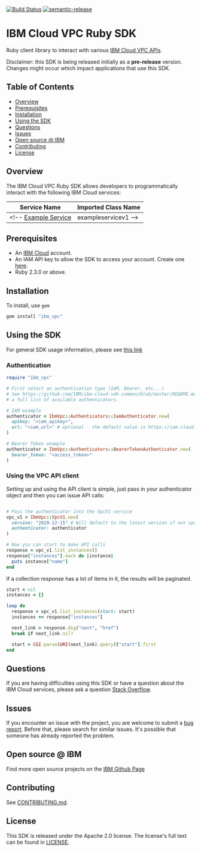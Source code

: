 [![Build Status](https://travis-ci.com/IBM/vpc-ruby-sdk.svg?token=eW5FVD71iyte6tTby8gr&branch=master)](https://travis.ibm.com/IBM/vpc-ruby-sdk)
[![semantic-release](https://img.shields.io/badge/%20%20%F0%9F%93%A6%F0%9F%9A%80-semantic--release-e10079.svg)](https://github.com/semantic-release/semantic-release)
# IBM Cloud VPC Ruby SDK

Ruby client library to interact with various [IBM Cloud VPC APIs](https://cloud.ibm.com/apidocs?category=compute).

Disclaimer: this SDK is being released initially as a **pre-release** version.
Changes might occur which impact applications that use this SDK.

## Table of Contents

<!--
  The TOC below is generated using the `markdown-toc` node package.

      https://github.com/jonschlinkert/markdown-toc

  You should regenerate the TOC after making changes to this file.

      npx markdown-toc -i README.md
  -->

<!-- toc -->

- [Overview](#overview)
- [Prerequisites](#prerequisites)
- [Installation](#installation)
- [Using the SDK](#using-the-sdk)
- [Questions](#questions)
- [Issues](#issues)
- [Open source @ IBM](#open-source--ibm)
- [Contributing](#contributing)
- [License](#license)

<!-- tocstop -->

## Overview

The IBM Cloud VPC Ruby SDK allows developers to programmatically interact with the following
IBM Cloud services:

Service Name | Imported Class Name
--- | ---
<!-- [Example Service](https://cloud.ibm.com/apidocs/example-service) | exampleservicev1 -->

## Prerequisites

[ibm-cloud-onboarding]: https://cloud.ibm.com/registration

* An [IBM Cloud][ibm-cloud-onboarding] account.
* An IAM API key to allow the SDK to access your account. Create one [here](https://cloud.ibm.com/iam/apikeys).
* Ruby 2.3.0 or above.

## Installation

To install, use `gem`

```bash
gem install "ibm_vpc"
```

## Using the SDK
For general SDK usage information, please see [this link](https://github.com/IBM/ibm-cloud-sdk-common/blob/master/README.md)

### Authentication

```ruby
require "ibm_vpc"

# First select an authentication type (IAM, Bearer, etc...)
# See https://github.com/IBM/ibm-cloud-sdk-common/blob/master/README.md#authentication for
# a full list of available authenticators.

# IAM example
authenticator = IbmVpc::Authenticators::IamAuthenticator.new(
  apikey: "<iam_apikey>",
  url: "<iam_url>" # optional - the default value is https://iam.cloud.ibm.com/identity/token
)

# Bearer Token example
authenticator = IbmVpc::Authenticators::BearerTokenAuthenticator.new(
  bearer_token: "<access_token>"
)
```

### Using the VPC API client

Setting up and using the API client is simple, just pass in your authenticator object and then you can issue API calls:

```ruby

# Pass the authenticator into the VpcV1 service
vpc_v1 = IbmVpc::VpcV1.new(
  version: "2020-12-15" # Will default to the latest version if not specified
  authenticator: authenticator
)

# Now you can start to make API calls
response = vpc_v1.list_instances()
response["instances"].each do |instance|
  puts instance["name"]
end
```

If a collection response has a lot of items in it, the results will be paginated.

```ruby
start = nil
instances = []

loop do
  response = vpc_v1.list_instances(start: start)
  instances += response["instances"]

  next_link = response.dig("next", "href")
  break if next_link.nil?

  start = CGI.parse(URI(next_link).query)["start"].first
end
```

## Questions

If you are having difficulties using this SDK or have a question about the IBM Cloud services,
please ask a question
[Stack Overflow](http://stackoverflow.com/questions/ask?tags=ibm-cloud).

## Issues
If you encounter an issue with the project, you are welcome to submit a
[bug report](https://github.com/IBM/vpc-ruby-sdk/issues).
Before that, please search for similar issues. It's possible that someone has already reported the problem.

## Open source @ IBM
Find more open source projects on the [IBM Github Page](http://ibm.github.io/)

## Contributing
See [CONTRIBUTING.md](https://github.com/IBM/vpc-ruby-sdk/blob/master/CONTRIBUTING.md).

## License

This SDK is released under the Apache 2.0 license.
The license's full text can be found in [LICENSE](https://github.com/IBM/vpc-ruby-sdk/blob/master/LICENSE).
